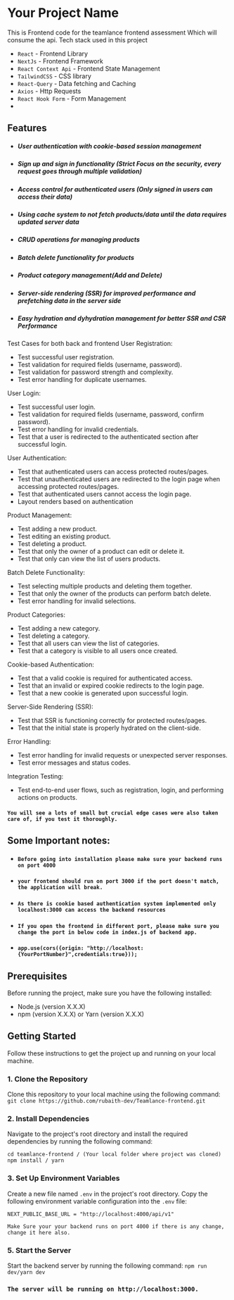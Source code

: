 # Your Project Name
This is Frontend code for the teamlance frontend assessment Which will consume the api. Tech stack used in this project
- `React` - Frontend Library
- `NextJs` - Frontend Framework
- `React Context Api` - Frontend State Management
- `TailwindCSS` - CSS library
- `React-Query` - Data fetching and Caching
- `Axios` - Http Requests
- `React Hook Form` - Form Management
- 
## Features
- ##### User authentication with cookie-based session management
- ##### Sign up and sign in functionality (Strict Focus on the security, every request goes through multiple validation)
- ##### Access control for authenticated users (Only signed in users can access their data)
- ##### Using cache system to not fetch products/data until the data requires updated server data
- ##### CRUD operations for managing products
- ##### Batch delete functionality for products
- ##### Product category management(Add and Delete)
- ##### Server-side rendering (SSR) for improved performance and prefetching data in the server side
- ##### Easy hydration and dyhydration management for better SSR and CSR Performance

Test Cases for both back and frontend
User Registration:
- Test successful user registration.
- Test validation for required fields (username, password).
- Test validation for password strength and complexity.
- Test error handling for duplicate usernames.

User Login:
- Test successful user login.
- Test validation for required fields (username, password, confirm password).
- Test error handling for invalid credentials.
- Test that a user is redirected to the authenticated section after successful login.

User Authentication:
- Test that authenticated users can access protected routes/pages.
- Test that unauthenticated users are redirected to the login page when accessing protected routes/pages.
- Test that authenticated users cannot access the login page.
- Layout renders based on authentication

Product Management:
- Test adding a new product.
- Test editing an existing product.
- Test deleting a product.
- Test that only the owner of a product can edit or delete it.
- Test that only can view the list of users products.

Batch Delete Functionality:
- Test selecting multiple products and deleting them together.
- Test that only the owner of the products can perform batch delete.
- Test error handling for invalid selections.

Product Categories:
- Test adding a new category.
- Test deleting a category.
- Test that all users can view the list of categories.
- Test that a category is visible to all users once created.

Cookie-based Authentication:
- Test that a valid cookie is required for authenticated access.
- Test that an invalid or expired cookie redirects to the login page.
- Test that a new cookie is generated upon successful login.

Server-Side Rendering (SSR):
- Test that SSR is functioning correctly for protected routes/pages.
- Test that the initial state is properly hydrated on the client-side.

Error Handling:
- Test error handling for invalid requests or unexpected server responses.
- Test error messages and status codes.

Integration Testing:
- Test end-to-end user flows, such as registration, login, and performing actions on products.

#### `You will see a lots of small but crucial edge cases were also taken care of, if you test it thoroughly.`


## Some Important notes:
- #### `Before going into installation please make sure your backend runs on port 4000 `
- #### `your frontend should run on port 3000 if the port doesn't match, the application will break. `
- #### `As there is cookie based authentication system implemented only localhost:3000 can access the backend resources` 
- #### `If you open the frontend in different port, please make sure you change the port in below code in index.js of backend app.`
- #### `app.use(cors({origin: "http://localhost:{YourPortNumber}",credentials:true}));`

## Prerequisites
Before running the project, make sure you have the following installed:
- Node.js (version X.X.X)
- npm (version X.X.X) or Yarn (version X.X.X)

## Getting Started
Follow these instructions to get the project up and running on your local machine.

### 1. Clone the Repository
Clone this repository to your local machine using the following command: 
````git clone https://github.com/rubaith-dev/Teamlance-frontend.git````

### 2. Install Dependencies
Navigate to the project's root directory and install the required dependencies by running the following command:
```
cd teamlance-frontend / (Your local folder where project was cloned)
npm install / yarn
```

### 3. Set Up Environment Variables
Create a new file named `.env` in the project's root directory. Copy the following environment variable configuration into the `.env` file:
```
NEXT_PUBLIC_BASE_URL = "http://localhost:4000/api/v1"
```
`Make Sure your your backend runs on port 4000 if there is any change, change it here also.`

### 5. Start the Server
Start the backend server by running the following command:
`npm run dev/yarn dev`

### `The server will be running on http://localhost:3000.`

